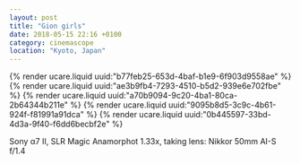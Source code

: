 ```yaml
---
layout: post
title: "Gion girls"
date: 2018-05-15 22:16 +0100
category: cinemascope
location: "Kyoto, Japan"
---
```


{% render ucare.liquid uuid:"b77feb25-653d-4baf-b1e9-6f903d9558ae" %}
{% render ucare.liquid uuid:"ae3b9fb4-7293-4510-b5d2-939e6e702fbe" %}
{% render ucare.liquid uuid:"a70b9094-9c20-4ba1-80ca-2b64344b211e" %}
{% render ucare.liquid uuid:"9095b8d5-3c9c-4b61-924f-f81991a91dca" %}
{% render ucare.liquid uuid:"0b445597-33bd-4d3a-9f40-f6dd6becbf2e" %}

Sony α7 II, SLR Magic Anamorphot 1.33x, taking lens: Nikkor 50mm AI-S f/1.4